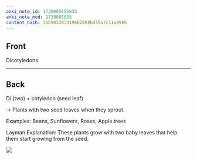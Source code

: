 ```yaml
---
anki_note_id: 1738005655835
anki_note_mod: 1738005655
content_hash: 3bb983303419602808b459a7c11a99b6
---
```


## Front

Dicotyledons

<hr/>

## Back

Di (two) + cotyledon (seed leaf)  
  
→ Plants with two seed leaves when they sprout.  
  
Examples: Beans, Sunflowers, Roses, Apple trees  
  
Layman Explanation: These plants grow with two baby leaves that help them start growing from the seed.  
  
![](paste-64fbbf43a1da5933da82e90b600adad3b7f1ef27.jpg)